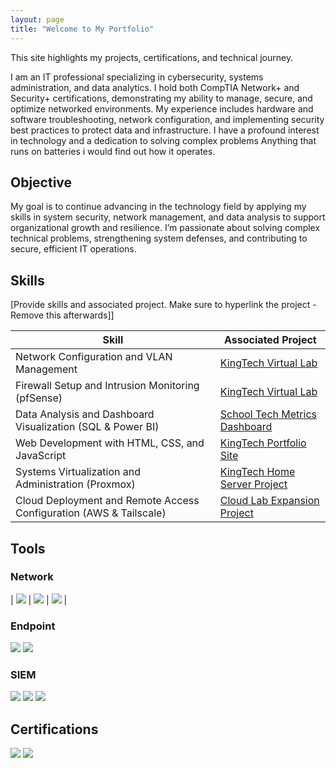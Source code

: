 ```yaml
---
layout: page
title: "Welcome to My Portfolio"
---
```

This site highlights my projects, certifications, and technical journey.

I am an IT professional specializing in cybersecurity, systems administration, and data analytics. I hold both CompTIA Network+ and Security+ certifications, demonstrating my ability to manage, secure, and optimize networked environments. My experience includes hardware and software troubleshooting, network configuration, and implementing security best practices to protect data and infrastructure. I have a profound interest in technology and a dedication to solving complex problems Anything that runs on batteries i would find out how it operates.

## Objective
My goal is to continue advancing in the technology field by applying my skills in system security, network management, and data analysis to support organizational growth and resilience. I’m passionate about solving complex technical problems, strengthening system defenses, and contributing to secure, efficient IT operations.

## Skills
[Provide skills and associated project. Make sure to hyperlink the project - Remove this afterwards]]

| Skill                                         | Associated Project |
|-----------------------------------------------|--------------------|
| Network Configuration and VLAN Management     | [KingTech Virtual Lab](https://github.com/Kingtechs/Kingtechs) |
| Firewall Setup and Intrusion Monitoring (pfSense) | [KingTech Virtual Lab](https://github.com/Kingtechs/Kingtechs) |
| Data Analysis and Dashboard Visualization (SQL & Power BI) | [School Tech Metrics Dashboard](https://github.com/Kingtechs/Data-Dashboard) |
| Web Development with HTML, CSS, and JavaScript | [KingTech Portfolio Site](https://kingtechs.github.io/Kingtechs/) |
| Systems Virtualization and Administration (Proxmox) | [KingTech Home Server Project](https://github.com/Kingtechs/Kingtechs) |
| Cloud Deployment and Remote Access Configuration (AWS & Tailscale) | [Cloud Lab Expansion Project](https://github.com/Kingtechs/Kingtechs) |

## Tools

### Network
<div>
   | <img src="https://img.shields.io/badge/-Wireshark-1679A7?&style=for-the-badge&logo=Wireshark&logoColor=white" />
   | <img src="https://img.shields.io/badge/-Suricata-EF3B2D?&style=for-the-badge&logo=Suricata&logoColor=white" />
   | <img src="https://img.shields.io/badge/-Zeek-777BB4?&style=for-the-badge&logo=Zeek&logoColor=white" />
   |
</div>

### Endpoint
<div>
    <img src="https://img.shields.io/badge/-Microsoft_Defender_for_Endpoint-00A4EF?&style=for-the-badge&logo=Microsoft&logoColor=white" />
    <img src="https://img.shields.io/badge/-Velociraptor-4B275F?&style=for-the-badge&logo=Velociraptor&logoColor=white" />
</div>

### SIEM
<div>
    <img src="https://img.shields.io/badge/-Microsoft_Sentinel-0078D4?&style=for-the-badge&logo=Microsoft&logoColor=white" />
    <img src="https://img.shields.io/badge/-Splunk-000000?&style=for-the-badge&logo=Splunk&logoColor=white" />
    <img src="https://img.shields.io/badge/-Elastic-005571?&style=for-the-badge&logo=Elastic&logoColor=white" />
</div>

## Certifications
<div>
<img src="https://img.shields.io/badge/-Security%2B-FF0000?&style=for-the-badge&logo=CompTIA&logoColor=white" />
<img src="https://img.shields.io/badge/-Network%2B-007ACC?&style=for-the-badge&logo=CompTIA&logoColor=white" />
